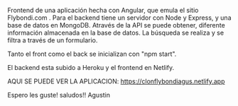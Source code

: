 Frontend de una aplicación hecha con Angular, que emula el sitio Flybondi.com . Para el backend tiene un servidor con Node y Express,
y una base de datos en MongoDB. 
Através de la API se puede obtener, diferente información almacenada en la base de datos. La búsqueda se realiza y se filtra a través de un formulario.

Tanto el front como el back se inicializan con "npm start".

El backend esta subido a Heroku y el frontend en Netlify.

AQUI SE PUEDE VER LA APLICACION: https://clonflybondiagus.netlify.app


Espero les guste! saludos!! Agustin
